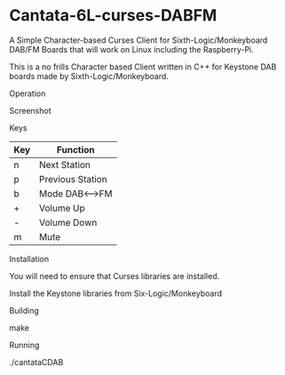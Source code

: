 # Cantata-6L-curses-DABFM

A Simple Character-based Curses Client for Sixth-Logic/Monkeyboard DAB/FM Boards that will work on Linux including the Raspberry-Pi.

This is a no frills Character based Client written in C++ for Keystone DAB boards made by Sixth-Logic/Monkeyboard.

Operation

Screenshot

Keys


|  Key          |  Function            |
|---------------|----------------------|
|  n            |  Next Station        |
|  p            |  Previous Station    |
|  b            |  Mode DAB<-->FM      |
|  +            |  Volume Up           |
|  -            |  Volume Down         |
|  m            |  Mute                |

Installation

You will need to ensure that Curses libraries are installed.

Install the Keystone libraries from Six-Logic/Monkeyboard

Building

make

Running

./cantataCDAB

